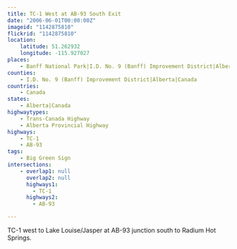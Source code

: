 ```yaml
---
title: TC-1 West at AB-93 South Exit
date: "2006-06-01T00:00:00Z"
imageid: "1142875810"
flickrid: "1142875810"
location:
    latitude: 51.262932
    longitude: -115.927027
places:
    - Banff National Park|I.D. No. 9 (Banff) Improvement District|Alberta|Canada
counties:
    - I.D. No. 9 (Banff) Improvement District|Alberta|Canada
countries:
    - Canada
states:
    - Alberta|Canada
highwaytypes:
    - Trans-Canada Highway
    - Alberta Provincial Highway
highways:
    - TC-1
    - AB-93
tags:
    - Big Green Sign
intersections:
    - overlap1: null
      overlap2: null
      highways1:
        - TC-1
      highways2:
        - AB-93

---
```

TC-1 west to Lake Louise/Jasper at AB-93 junction south to Radium Hot Springs.